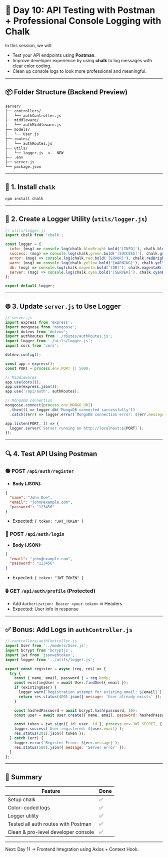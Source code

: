 # 🚀 Day 10: API Testing with Postman + Professional Console Logging with Chalk

In this session, we will:

* Test your API endpoints using **Postman**.
* Improve developer experience by using **chalk** to log messages with clear color coding.
* Clean up console logs to look more professional and meaningful.

---

## 📦 Folder Structure (Backend Preview)

```txt
server/
├── controllers/
│   └── authController.js
├── middleware/
│   └── authMiddleware.js
├── models/
│   └── User.js
├── routes/
│   └── authRoutes.js
├── utils/
│   └── logger.js  <-- NEW
├── .env
├── server.js
└── package.json
```

---

## 🔧 1. Install `chalk`

```bash
npm install chalk
```

---

## 🧠 2. Create a Logger Utility (`utils/logger.js`)

```js
// utils/logger.js
import chalk from 'chalk';

const logger = {
  info: (msg) => console.log(chalk.blueBright.bold('[INFO]'), chalk.blue(msg)),
  success: (msg) => console.log(chalk.green.bold('[SUCCESS]'), chalk.greenBright(msg)),
  error: (msg) => console.log(chalk.red.bold('[ERROR]'), chalk.redBright(msg)),
  warn: (msg) => console.log(chalk.yellow.bold('[WARNING]'), chalk.yellowBright(msg)),
  db: (msg) => console.log(chalk.magenta.bold('[DB]'), chalk.magentaBright(msg)),
  server: (msg) => console.log(chalk.cyan.bold('[SERVER]'), chalk.cyanBright(msg)),
};

export default logger;
```

---

## 🌐 3. Update `server.js` to Use Logger

```js
// server.js
import express from 'express';
import mongoose from 'mongoose';
import dotenv from 'dotenv';
import authRoutes from './routes/authRoutes.js';
import logger from './utils/logger.js';
import cors from 'cors';

dotenv.config();

const app = express();
const PORT = process.env.PORT || 5000;

// Middlewares
app.use(cors());
app.use(express.json());
app.use('/api/auth', authRoutes);

// MongoDB connection
mongoose.connect(process.env.MONGO_URI)
  .then(() => logger.db('MongoDB connected successfully'))
  .catch((err) => logger.error(`MongoDB connection error: ${err.message}`));

app.listen(PORT, () => {
  logger.server(`Server running on http://localhost:${PORT}`);
});
```

---

## 🔍 4. Test API Using Postman

### 🟢 POST `/api/auth/register`

* **Body (JSON):**

```json
{
  "name": "John Doe",
  "email": "john@example.com",
  "password": "123456"
}
```

* Expected: `{ token: "JWT_TOKEN" }`

### 🔵 POST `/api/auth/login`

* **Body (JSON):**

```json
{
  "email": "john@example.com",
  "password": "123456"
}
```

* Expected: `{ token: "JWT_TOKEN" }`

### 🔒 GET `/api/auth/profile` (Protected)

* Add `Authorization: Bearer <your-token>` in Headers
* Expected: User info in response

---

## ✅ Bonus: Add Logs in `authController.js`

```js
// controllers/authController.js
import User from '../models/User.js';
import bcrypt from 'bcryptjs';
import jwt from 'jsonwebtoken';
import logger from '../utils/logger.js';

export const register = async (req, res) => {
  try {
    const { name, email, password } = req.body;
    const existingUser = await User.findOne({ email });
    if (existingUser) {
      logger.warn(`Registration attempt for existing email: ${email}`);
      return res.status(400).json({ message: 'User already exists' });
    }

    const hashedPassword = await bcrypt.hash(password, 10);
    const user = await User.create({ name, email, password: hashedPassword });

    const token = jwt.sign({ id: user._id }, process.env.JWT_SECRET, { expiresIn: '1d' });
    logger.success(`User registered: ${user.email}`);
    res.status(201).json({ token });
  } catch (err) {
    logger.error(`Register Error: ${err.message}`);
    res.status(500).json({ message: 'Server error' });
  }
};
```

---

## 📝 Summary

| Feature                             | Done |
| ----------------------------------- | ---- |
| Setup chalk                         | ✅    |
| Color-coded logs                    | ✅    |
| Logger utility                      | ✅    |
| Tested all auth routes with Postman | ✅    |
| Clean & pro-level developer console | ✅    |

---

Next: Day 11 → Frontend Integration using Axios + Context Hook.